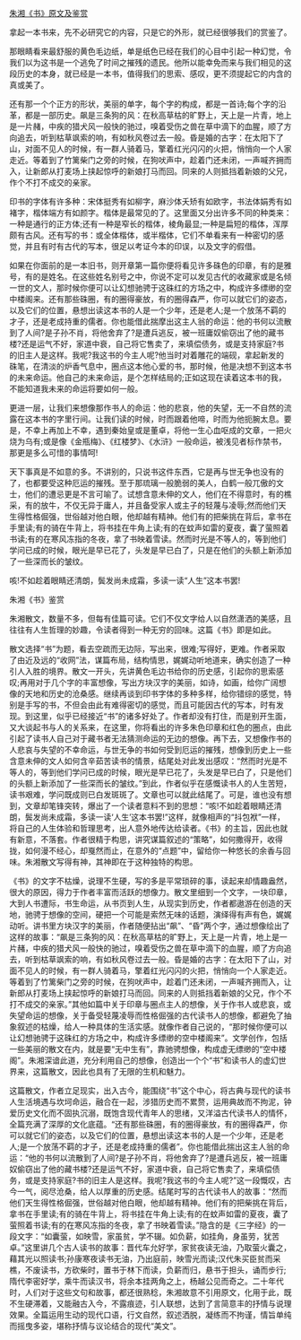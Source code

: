 [朱湘《书》原文及鉴赏](https://www.vrrw.net/wx/8970.html)

拿起一本书来，先不必研究它的内容，只是它的外形，就已经很够我们的赏鉴了。

那眼睛看来最舒服的黄色毛边纸，单是纸色已经在我们的心目中引起一种幻觉，令我们以为这书是一个逃免了时间之摧残的遗民。他所以能幸免而来与我们相见的这段历史的本身，就已经是一本书，值得我们的思索、感叹，更不须提起它的内含的真或美了。

还有那一个个正方的形状，美丽的单字，每个字的构成，都是一首诗;每个字的沿革，都是一部历史。飙是三条狗的风：在秋高草枯的旷野上，天上是一片青，地上是一片赭，中疾的猎犬风一般快的驰过，嗅着受伤之兽在草中滴下的血腥，顺了方向追去，听到枯草飒索的响，有如秋风卷过去一般。昏是婚的古字：在太阳下了山，对面不见人的时候，有一群人骑着马，擎着红光闪闪的火把，悄悄向一个人家走近。等着到了竹篱柴门之旁的时候，在狗吠声中，趁着门还未闭，一声喊齐拥而入，让新郎从打麦场上挟起惊呼的新娘打马而回。同来的人则抵挡着新娘的父兄，作个不打不成交的亲家。



印书的字体有许多种：宋体挺秀有如柳字，麻沙体夭矫有如欧字，书法体娟秀有如褚字，楷体端方有如颜字。楷体是最常见的了。这里面又分出许多不同的种类来：一种是通行的正方体;还有一种是窄长的楷体，棱角最显;一种是扁短的楷体，浑厚颇有古风。还有写的书：或全体楷体，或半楷体，它们不单看来有一种密切的感觉，并且有时有古代的写本，很足以考证今本的印误，以及文字的假借。

如果在你面前的是一本旧书，则开章第一篇你便将看见许多硃色的印章，有的是雅号，有的是姓名。在这些姓名别号之中，你说不定可以发见古代的收藏家或是名倾一世的文人，那时候你便可以让幻想驰骋于这硃红的方场之中，构成许多缥缈的空中楼阁来。还有那些硃圈，有的圈得豪放，有的圈得森严，你可以就它们的姿态，以及它们的位置，悬想出读这本书的人是一个少年，还是老人;是一个放荡不羁的才子，还是老成持重的儒者。你也能借此揣摩出这主人翁的命运：他的书何以流散到了人间?是子孙不肖，将他舍弃了?是遭兵逃反，被一班庸奴偷窃出了他的藏书楼?还是运气不好，家道中衰，自己将它售卖了，来填偿债务，或是支持家庭?书的旧主人是这样。我呢?我这书的今主人呢?他当时对着雕花的端砚，拿起新发的硃笔，在清淡的炉香气息中，圈点这本他心爱的书，那时候，他是决想不到这本书的未来命运。他自己的未来命运，是个怎样结局的;正如这现在读着这本书的我，不能知道我未来的命运将要如何一般。

更进一层，让我们来想像那作书人的命运：他的悲哀，他的失望，无一不自然的流露在这本书的字里行间。让我们读的时候，时而跟着他啼，时而为他扼腕太息。要是，不幸上再加上不幸，遇到秦始皇或是董卓，将他一生心血呕成的文章，一把火烧为乌有;或是像《金瓶梅》、《红楼梦》、《水浒》一般命运，被浅见者标作禁书，那更是多么可惜的事情呵!

天下事真是不如意的多。不讲别的，只说书这件东西，它是再与世无争也没有的了，也都要受这种厄运的摧残。至于那琉璃一般脆弱的美人，白鹤一般兀傲的文士，他们的遭忌更是不言可喻了。试想含意未伸的文人，他们在不得意时，有的樵采，有的放牛，不仅无异于庸人，并且备受家人或主子的轻蔑与凌辱;然而他们天生得性格倔强，世俗越对他白眼，他却越有精神。他们有的把柴挑在背后，拿书在手里读;有的骑在牛背上，将书挂在牛角上读;有的在蚊声如雷的夏夜，囊了萤照着书读;有的在寒风冻指的冬夜，拿了书映着雪读。然而时光是不等人的，等到他们学问已成的时候，眼光是早已花了，头发是早已白了，只是在他们的头额上新添加了一些深而长的皱纹。

咳!不如趁着眼睛还清朗，鬓发尚未成霜，多读一读“人生”这本书罢!

朱湘《书》鉴赏

朱湘散文，数量不多，但每有佳篇可读。它们不仅文字给人以自然潇洒的美感，且往往有人生哲理的妙趣，令读者得到一种无穷的回味。这篇《书》即是如此。

散文选择“书”为题，看去空疏而无边际，写出来，很难;写得好，更难。作者采取了由近及远的“收网”法，谋篇布局，结构情思，娓娓动听地道来，确实创造了一种引人入胜的境界。散文一开头，先讲黄色毛边书给你的历史感，引起你的思索感叹;再用对于几个字的丰富想像，写出方块汉字的美丽，如诗，如画，给你广阔想像的天地和历史的沧桑感。继续再谈到印书字体的多种多样，给你错综的感觉，特别是手写的书，不但会由此有难得密切的感觉，而且可能因古代的写本，时有发现。到这里，似乎已经接近“书”的诸多好处了。作者却没有打住，而是别开生面，又大谈起书与人的关系来，在这里，你将看出的许多朱色印章和红色的圈点，由此引起了读书人自己对于藏书者无法猜测命运的无边的想像。再下去，又想像作书的人悲哀与失望的不幸命运，与世无争的书如何受到厄运的摧残，想像到历史上一些含意未伸的文人如何含辛茹苦读书的情景，结尾处对此发出感叹：“然而时光是不等人的，等到他们学问已成的时候，眼光是早已花了，头发是早已白了，只是他们的头额上新添加了一些深而长的皱纹。”到此，作者似乎在感慨读书人的人生苦短，读书艰难，学问既成则已白发斑斑了。文章也可以就此结尾了。可是，谁也没有想到，文章却笔锋突转，爆出了一个读者意料不到的思想：“咳!不如趁着眼睛还清朗，鬓发尚未成霜，多读一读‘人生’这本书罢!”这样，就像相声的“抖包袱”一样，将自己的人生体验和哲理思考，出人意外地传达给读者。《书》的主旨，因此也就有新意，不落套。作者很精于构思，讲究谋篇叙述的“策略”，如何撒得开，收得拢，如何漫不经心，却戛然而止，在意外的“点题”中，留给你一种悠长的余香与回味。朱湘散文写得有神，其神即在于这种独特的构思。

《书》的文字不枯燥，说理不生硬，写的多是平常琐碎的事，读起来却情趣盎然，很大的原因，得力于作者丰富而活跃的想像力。散文里细到一个文字，一块印章，大到人书遭际，书生命运，从书页到人生，从现实到历史，作者都遨游在创造的天地，驰骋于想像的空间，硬把一个可能是索然无味的话题，演绎得有声有色，娓娓动听。讲书里方块汉字的美丽，作者随便拈出“飙”、“昏”两个字，通过想像绘出了这样的故事：“飙是三条狗的风：在秋高草枯的旷野上，天上是一片青，地上是一片赭，中疾的猎犬风一般快的驰过，嗅着受伤之兽在草中滴下的血腥，顺了方向追去，听到枯草飒索的响，有如秋风卷过去一般。昏是婚的古字：在太阳下了山，对面不见人的时候，有一群人骑着马，擎着红光闪闪的火把，悄悄向一个人家走近。等着到了竹篱柴门之旁的时候，在狗吠声中，趁着门还未闭，一声喊齐拥而入，让新郎从打麦场上挟起惊呼的新娘打马而回。同来的人则抵挡着新娘的父兄，作个不打不成交的亲家。”其他如篇中关于印章与圈点主人的想像，关于作书人或悲哀，或失望命运的想像，关于备受轻蔑凌辱而性格倔强的古代读书人的想像，都避免了抽象叙述的枯燥，给人一种具体的生活实感。就像作者自己说的，“那时候你便可以让幻想驰骋于这硃红的方场之中，构成许多缥缈的空中楼阁来”。文学创作，包括一些美丽的散文在内，就是要“无中生有”，靠驰骋想像，构成虚无缥缈的“空中楼阁”。朱湘深谙此道，充分利用自己的想像，创造出一个个“书”和读书人的虚幻世界来，这篇散文，因此也具有了无限的生机和魅力。

这篇散文，作者立足现实，出入古今，能围绕“书”这个中心，将古典与现代的读书人生活境遇与坎坷命运，融合在一起，涉猎历史而不累赘，运用典故而不拘泥，钟爱历史文化而不固执沉溺，既饱含现代青年人的思绪，又洋溢古代读书人的情怀，全篇充满了深厚的文化底蕴。“还有那些硃圈，有的圈得豪放，有的圈得森严，你可以就它们的姿态，以及它们的位置，悬想出读这本书的人是一个少年，还是老人;是一个放荡不羁的才子，还是老成持重的儒者”。你也能借此揣出这主人翁的命运：“他的书何以流散到了人间?是子孙不肖，将他舍弃了?是遭兵逃反，被一班庸奴偷窃出了他的藏书楼?还是运气不好，家道中衰，自己将它售卖了，来填偿债务，或是支持家庭?书的旧主人是这样。我呢?我这书的今主人呢?”这一段慨叹，古今一气，阅尽沧桑，给人以厚重的历史感。结尾时写的古代读书人的故事：“然而他们天生得性格倔强，世俗越对他白眼，他却越有精神。他们有的把柴挑在背后，拿书在手里读;有的骑在牛背上，将书挂在牛角上读;有的在蚊声如雷的夏夜，囊了萤照着书读;有的在寒风冻指的冬夜，拿了书映着雪读。”隐含的是《三字经》的一段文字：“如囊萤，如映雪，家虽贫，学不辍。如负薪，如挂角，身虽劳，犹苦卓。”这里讲几个古人读书的故事：晋代车允好学，家贫夜读无油，乃取萤火囊之，藉其光以照读书;孙康寒夜读书无油，乃出庭前，映雪光而读;汉代朱买臣贫而采樵，不废读书，方砍柴时，置书于林下而读，负薪而归，悬书于担头，诵而步行;隋代李密好学，乘牛而读汉书，将余本挂两角之上，杨越公见而奇之。二十年代时，人们对于这些文句和故事，都还很熟稔，朱湘故意不引用原文，化用于此，既不生硬滞着，又能融古入今，不露痕迹，引人联想，达到了言简意丰的抒情与说理效果。全篇运用生动的现代口语，行文自然，叙述洒脱，凝练而不拘谨，情旨单纯而摇曳多姿，堪称抒情与议论结合的现代“美文”。

